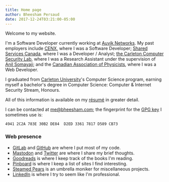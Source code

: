 ```yaml
---
title: Home page
author: Bheesham Persaud
date: 2017-12-24T03:21:00-05:00
---
```


Welcome to my website.

I'm a Software Developer currently working at [Auvik Networks][AUVIK]. My past
employers include [CENX], where I was a Software Developer; [Shared Services
Canada][SSC], where I was a Developer / Analyst; [the Carleton Computer
Security Lab][CCSL], where I was a Research Assistant under the supervision of
[Anil Somayaji][SOMA]; and the [Canadian Association of Physicists][CAP], where
I was a Web Developer.

I graduated from [Carleton University][CU]'s Computer Science program, earning
myself a bachelor's degree in Computer Science: Computer &amp; Internet
Security Stream, Honours.

All of this information is available on my [résumé][RESUME] in greater detail.

I can be contacted at [me@bheesham.com][EMAIL]; the fingerprint for
the [GPG key][PGP] I sometimes use is:

```
4941 2C2A 783E 30B2 DE84  D2ED 3361 7817 D589 CB73
```

### Web presence

  * [GitLab][GL] and [GitHub][GH] are where I put most of my code.
  * [Mastodon][MAST] and [Twitter][TW] are where I share my brief thoughts.
  * [Goodreads][GR] is where I keep track of the books I'm reading.
  * [Pinboard][PB] is where I keep a list of sites I find interesting.
  * [Steamed Pears][SP] is an umbrella moniker for miscellaneous projects.
  * [LinkedIn][LI] is where I try to seem like I'm professional.

[GL]: https://gitlab.com/bheesham "GitLab: my public code."
[MAST]: https://mastodon.social/@bheesham "Mastodon: my thoughts summarized in 500 characters or less."
[AUVIK]: https://auvik.com "RMM for MSPs."
[CENX]: http://cenx.com/ "LSO for Big Companies."
[CU]: http://carleton.ca/ "Carleton University: homepage."
[SSC]: http://www.ssc-spc.gc.ca/ "Shared Services Canada."
[CCSL]: http://www.ccsl.carleton.ca/ "The Carleton Computer Science Society."
[SOMA]: http://people.scs.carleton.ca/~soma/ "Anil Somayaji's Home Page."
[CAP]: http://www.cap.ca/ "The Canadian Association of Physicists"
[RESUME]: /bheesham-persaud.pdf
[TW]: https://twitter.com/bheeshman "Twitter: old thoughts summarized in 140 characters or less."
[GH]: https://github.com/bheesham "GitHub: more of my public code."
[LI]: https://ca.linkedin.com/in/bheeshampersaud "LinkedIn: my professional profile."
[GR]: https://www.goodreads.com/user/show/66670631-bheesham-persaud "Goodreads: my reading list."
[PB]: https://pinboard.in/u:bheesham "Pinboard: my public bookmarks."
[SP]: http://steamedpears.com/ "Steamed Pears."
[PGP]: /0xD589CB73.asc "My PGP public key."
[EMAIL]: mailto:me@bheesham.com "My email address."
